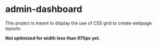 # admin-dashboard

This project is meant to display the use of CSS grid to create webpage layouts.
 
**Not optimized for width less than 970px yet.**